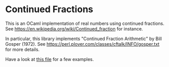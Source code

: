 # Continued Fractions

This is an OCaml implementation of real numbers using continued
fractions. See https://en.wikipedia.org/wiki/Continued_fraction for
instance.

In particular, this library implements "Continued Fraction Arithmetic"
by Bill Gosper (1972).  See
https://perl.plover.com/classes/cftalk/INFO/gosper.txt for more
details.

Have a look at [this file](test.ml) for a few examples.
